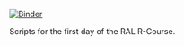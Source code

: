 [![Binder](https://mybinder.org/badge_logo.svg)](https://mybinder.org/v2/gh/Leipzig-R-Courses/FirstScripts/master)

Scripts for the first day of the RAL R-Course.
